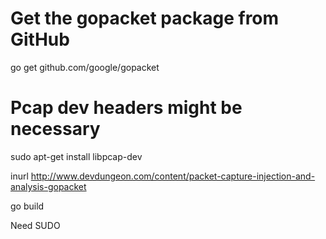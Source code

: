 # Get the gopacket package from GitHub  
go get github.com/google/gopacket
# Pcap dev headers might be necessary  
sudo apt-get install libpcap-dev  

inurl 
http://www.devdungeon.com/content/packet-capture-injection-and-analysis-gopacket  

go build  

Need SUDO  
